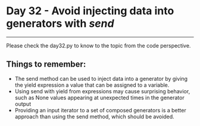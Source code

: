 # Day 32 - Avoid injecting data into generators with _send_

---

Please check the day32.py to know to the topic from the code perspective.

## Things to remember:

-   The send method can be used to inject data into a generator by giving the yield expression a value that can be assigned to a variable.
-   Using send with yield from expressions may cause surprising behavior, such as None values appearing at unexpected times in the generator output
-   Providing an input iterator to a set of composed generators is a better approach than using the send method, which should be avoided.
